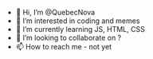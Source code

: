 - 👋 Hi, I’m @QuebecNova
- 👀 I’m interested in coding and memes
- 🌱 I’m currently learning JS, HTML, CSS
- 💞️ I’m looking to collaborate on ?
- 📫 How to reach me - not yet

<!---
QuebecNova/QuebecNova is a ✨ special ✨ repository because its `README.md` (this file) appears on your GitHub profile.
You can click the Preview link to take a look at your changes.
--->
